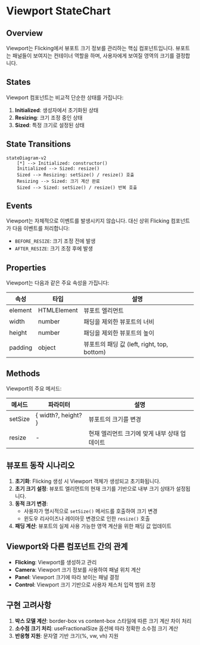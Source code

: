 # Viewport StateChart

## Overview

Viewport는 Flicking에서 뷰포트 크기 정보를 관리하는 핵심 컴포넌트입니다. 뷰포트는 패널들이 보여지는 컨테이너 역할을 하며, 사용자에게 보여질 영역의 크기를 결정합니다.

## States

Viewport 컴포넌트는 비교적 단순한 상태를 가집니다:

1. **Initialized**: 생성자에서 초기화된 상태
2. **Resizing**: 크기 조정 중인 상태
3. **Sized**: 특정 크기로 설정된 상태

## State Transitions

```mermaid
stateDiagram-v2
    [*] --> Initialized: constructor()
    Initialized --> Sized: resize()
    Sized --> Resizing: setSize() / resize() 호출
    Resizing --> Sized: 크기 계산 완료
    Sized --> Sized: setSize() / resize() 반복 호출
```

## Events

Viewport는 자체적으로 이벤트를 발생시키지 않습니다. 대신 상위 Flicking 컴포넌트가 다음 이벤트를 처리합니다:
- `BEFORE_RESIZE`: 크기 조정 전에 발생
- `AFTER_RESIZE`: 크기 조정 후에 발생

## Properties

Viewport는 다음과 같은 주요 속성을 가집니다:

| 속성 | 타입 | 설명 |
|------|------|------|
| element | HTMLElement | 뷰포트 엘리먼트 |
| width | number | 패딩을 제외한 뷰포트의 너비 |
| height | number | 패딩을 제외한 뷰포트의 높이 |
| padding | object | 뷰포트의 패딩 값 (left, right, top, bottom) |

## Methods

Viewport의 주요 메서드:

| 메서드 | 파라미터 | 설명 |
|--------|----------|------|
| setSize | { width?, height? } | 뷰포트의 크기를 변경 |
| resize | - | 현재 엘리먼트 크기에 맞게 내부 상태 업데이트 |

## 뷰포트 동작 시나리오

1. **초기화**: Flicking 생성 시 Viewport 객체가 생성되고 초기화됩니다.
2. **초기 크기 설정**: 뷰포트 엘리먼트의 현재 크기를 기반으로 내부 크기 상태가 설정됩니다.
3. **동적 크기 변경**: 
   - 사용자가 명시적으로 `setSize()` 메서드를 호출하여 크기 변경
   - 윈도우 리사이즈나 레이아웃 변경으로 인한 `resize()` 호출
4. **패딩 계산**: 뷰포트의 실제 사용 가능한 영역 계산을 위한 패딩 값 업데이트

## Viewport와 다른 컴포넌트 간의 관계

- **Flicking**: Viewport를 생성하고 관리
- **Camera**: Viewport 크기 정보를 사용하여 패널 위치 계산
- **Panel**: Viewport 크기에 따라 보이는 패널 결정
- **Control**: Viewport 크기 기반으로 사용자 제스처 입력 범위 조정

## 구현 고려사항

1. **박스 모델 계산**: border-box vs content-box 스타일에 따른 크기 계산 차이 처리
2. **소수점 크기 처리**: useFractionalSize 옵션에 따라 정확한 소수점 크기 계산
3. **반응형 지원**: 문자열 기반 크기(%, vw, vh) 지원 